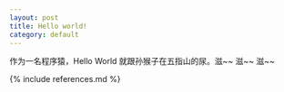 ```yaml
---
layout: post
title: Hello world!
category: default
---
```


作为一名程序猿，Hello World 就跟孙猴子在五指山的尿。滋~~ 滋~~ 滋~~


{% include references.md %}
